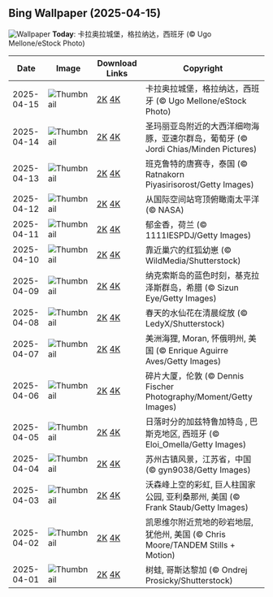 
  ## Bing Wallpaper (2025-04-15)
  ![Wallpaper](https://cn.bing.com/th?id=OHR.CerezoEnFlor_ZH-CN2951543796_UHD.jpg&w=1024) **Today**: 卡拉奥拉城堡，格拉纳达，西班牙 (© Ugo Mellone/eStock Photo)
  


  | Date       | Image      | Download Links    | Copyright    |
  |------------|------------|-------------------|--------------|
  | 2025-04-15 | ![Thumbnail](https://cn.bing.com/th?id=OHR.CerezoEnFlor_ZH-CN2951543796_UHD.jpg&w=384&h=216) | [2K](https://cn.bing.com/th?id=OHR.CerezoEnFlor_ZH-CN2951543796_UHD.jpg&w=2560&h=1440) [4K](https://cn.bing.com/th?id=OHR.CerezoEnFlor_ZH-CN2951543796_UHD.jpg&w=3840&h=2160) | 卡拉奥拉城堡，格拉纳达，西班牙 (© Ugo Mellone/eStock Photo) |
  | 2025-04-14 | ![Thumbnail](https://cn.bing.com/th?id=OHR.SpottedDolphins_ZH-CN1257100316_UHD.jpg&w=384&h=216) | [2K](https://cn.bing.com/th?id=OHR.SpottedDolphins_ZH-CN1257100316_UHD.jpg&w=2560&h=1440) [4K](https://cn.bing.com/th?id=OHR.SpottedDolphins_ZH-CN1257100316_UHD.jpg&w=3840&h=2160) | 圣玛丽亚岛附近的大西洋细吻海豚，亚速尔群岛，葡萄牙 (© Jordi Chias/Minden Pictures) |
  | 2025-04-13 | ![Thumbnail](https://cn.bing.com/th?id=OHR.ThailandPagodas_ZH-CN1143878296_UHD.jpg&w=384&h=216) | [2K](https://cn.bing.com/th?id=OHR.ThailandPagodas_ZH-CN1143878296_UHD.jpg&w=2560&h=1440) [4K](https://cn.bing.com/th?id=OHR.ThailandPagodas_ZH-CN1143878296_UHD.jpg&w=3840&h=2160) | 班克鲁特的唐赛寺，泰国 (© Ratnakorn Piyasirisorost/Getty Images) |
  | 2025-04-12 | ![Thumbnail](https://cn.bing.com/th?id=OHR.SpaceFlight_ZH-CN0927394503_UHD.jpg&w=384&h=216) | [2K](https://cn.bing.com/th?id=OHR.SpaceFlight_ZH-CN0927394503_UHD.jpg&w=2560&h=1440) [4K](https://cn.bing.com/th?id=OHR.SpaceFlight_ZH-CN0927394503_UHD.jpg&w=3840&h=2160) | 从国际空间站穹顶俯瞰南太平洋 (© NASA) |
  | 2025-04-11 | ![Thumbnail](https://cn.bing.com/th?id=OHR.TulipsWindmill_ZH-CN0665142956_UHD.jpg&w=384&h=216) | [2K](https://cn.bing.com/th?id=OHR.TulipsWindmill_ZH-CN0665142956_UHD.jpg&w=2560&h=1440) [4K](https://cn.bing.com/th?id=OHR.TulipsWindmill_ZH-CN0665142956_UHD.jpg&w=3840&h=2160) | 郁金香，荷兰 (© 1111IESPDJ/Getty Images) |
  | 2025-04-10 | ![Thumbnail](https://cn.bing.com/th?id=OHR.LittleFoxes_ZH-CN8622806156_UHD.jpg&w=384&h=216) | [2K](https://cn.bing.com/th?id=OHR.LittleFoxes_ZH-CN8622806156_UHD.jpg&w=2560&h=1440) [4K](https://cn.bing.com/th?id=OHR.LittleFoxes_ZH-CN8622806156_UHD.jpg&w=3840&h=2160) | 靠近巢穴的红狐幼崽 (© WildMedia/Shutterstock) |
  | 2025-04-09 | ![Thumbnail](https://cn.bing.com/th?id=OHR.BlueNaxos_ZH-CN7863097040_UHD.jpg&w=384&h=216) | [2K](https://cn.bing.com/th?id=OHR.BlueNaxos_ZH-CN7863097040_UHD.jpg&w=2560&h=1440) [4K](https://cn.bing.com/th?id=OHR.BlueNaxos_ZH-CN7863097040_UHD.jpg&w=3840&h=2160) | 纳克索斯岛的蓝色时刻，基克拉泽斯群岛，希腊 (© Sizun Eye/Getty Images) |
  | 2025-04-08 | ![Thumbnail](https://cn.bing.com/th?id=OHR.SpringDaffodils_ZH-CN6737270212_UHD.jpg&w=384&h=216) | [2K](https://cn.bing.com/th?id=OHR.SpringDaffodils_ZH-CN6737270212_UHD.jpg&w=2560&h=1440) [4K](https://cn.bing.com/th?id=OHR.SpringDaffodils_ZH-CN6737270212_UHD.jpg&w=3840&h=2160) | 春天的水仙花在清晨绽放 (© LedyX/Shutterstock) |
  | 2025-04-07 | ![Thumbnail](https://cn.bing.com/th?id=OHR.BeaverDay_ZH-CN2889563041_UHD.jpg&w=384&h=216) | [2K](https://cn.bing.com/th?id=OHR.BeaverDay_ZH-CN2889563041_UHD.jpg&w=2560&h=1440) [4K](https://cn.bing.com/th?id=OHR.BeaverDay_ZH-CN2889563041_UHD.jpg&w=3840&h=2160) | 美洲海狸, Moran, 怀俄明州, 美国 (© Enrique Aguirre Aves/Getty Images) |
  | 2025-04-06 | ![Thumbnail](https://cn.bing.com/th?id=OHR.ShardLondon2025_ZH-CN0722863055_UHD.jpg&w=384&h=216) | [2K](https://cn.bing.com/th?id=OHR.ShardLondon2025_ZH-CN0722863055_UHD.jpg&w=2560&h=1440) [4K](https://cn.bing.com/th?id=OHR.ShardLondon2025_ZH-CN0722863055_UHD.jpg&w=3840&h=2160) | 碎片大厦，伦敦 (© Dennis Fischer Photography/Moment/Getty Images) |
  | 2025-04-05 | ![Thumbnail](https://cn.bing.com/th?id=OHR.GaztelugatxeSunset_ZH-CN0553703567_UHD.jpg&w=384&h=216) | [2K](https://cn.bing.com/th?id=OHR.GaztelugatxeSunset_ZH-CN0553703567_UHD.jpg&w=2560&h=1440) [4K](https://cn.bing.com/th?id=OHR.GaztelugatxeSunset_ZH-CN0553703567_UHD.jpg&w=3840&h=2160) | 日落时分的加兹特鲁加特岛 , 巴斯克地区, 西班牙 (© Eloi_Omella/Getty Images) |
  | 2025-04-04 | ![Thumbnail](https://cn.bing.com/th?id=OHR.QingMingY25_ZH-CN9818431198_UHD.jpg&w=384&h=216) | [2K](https://cn.bing.com/th?id=OHR.QingMingY25_ZH-CN9818431198_UHD.jpg&w=2560&h=1440) [4K](https://cn.bing.com/th?id=OHR.QingMingY25_ZH-CN9818431198_UHD.jpg&w=3840&h=2160) | 苏州古镇风景，江苏省，中国 (© gyn9038/Getty Images) |
  | 2025-04-03 | ![Thumbnail](https://cn.bing.com/th?id=OHR.SaguaroRainbow_ZH-CN0139056375_UHD.jpg&w=384&h=216) | [2K](https://cn.bing.com/th?id=OHR.SaguaroRainbow_ZH-CN0139056375_UHD.jpg&w=2560&h=1440) [4K](https://cn.bing.com/th?id=OHR.SaguaroRainbow_ZH-CN0139056375_UHD.jpg&w=3840&h=2160) | 沃森峰上空的彩虹, 巨人柱国家公园, 亚利桑那州, 美国 (© Frank Staub/Getty Images) |
  | 2025-04-02 | ![Thumbnail](https://cn.bing.com/th?id=OHR.UtahBadlands_ZH-CN9174002963_UHD.jpg&w=384&h=216) | [2K](https://cn.bing.com/th?id=OHR.UtahBadlands_ZH-CN9174002963_UHD.jpg&w=2560&h=1440) [4K](https://cn.bing.com/th?id=OHR.UtahBadlands_ZH-CN9174002963_UHD.jpg&w=3840&h=2160) | 凯恩维尔附近荒地的砂岩地层, 犹他州, 美国 (© Chris Moore/TANDEM Stills + Motion) |
  | 2025-04-01 | ![Thumbnail](https://cn.bing.com/th?id=OHR.TicanFrog_ZH-CN8949758487_UHD.jpg&w=384&h=216) | [2K](https://cn.bing.com/th?id=OHR.TicanFrog_ZH-CN8949758487_UHD.jpg&w=2560&h=1440) [4K](https://cn.bing.com/th?id=OHR.TicanFrog_ZH-CN8949758487_UHD.jpg&w=3840&h=2160) | 树蛙, 哥斯达黎加 (© Ondrej Prosicky/Shutterstock) |